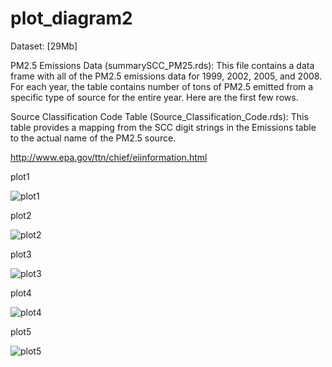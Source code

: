 # plot_diagram2
 Dataset: [29Mb]
 
 PM2.5 Emissions Data (summarySCC_PM25.rds): This file contains a data frame with all of the PM2.5 emissions data for 1999, 2002, 2005, and 2008. For each year, the table contains number of tons of PM2.5 emitted from a specific type of source for the entire year. Here are the first few rows.
 
 Source Classification Code Table (Source_Classification_Code.rds): This table provides a mapping from the SCC digit strings in the Emissions table to the actual name of the PM2.5 source.
 
 http://www.epa.gov/ttn/chief/eiinformation.html
 
 plot1
 
 
![plot1](https://cloud.githubusercontent.com/assets/8493530/9497600/633a5f36-4bdb-11e5-9c3e-5245b5bf1630.png)

plot2


![plot2](https://cloud.githubusercontent.com/assets/8493530/9497604/633e9ed4-4bdb-11e5-97ae-4eef4b484b28.png)


plot3


![plot3](https://cloud.githubusercontent.com/assets/8493530/9497602/633bed2e-4bdb-11e5-8759-9f9f22aa0c1b.png)


plot4


![plot4](https://cloud.githubusercontent.com/assets/8493530/9497603/633ce0d0-4bdb-11e5-9c7d-37eb0778c950.png)


plot5


![plot5](https://cloud.githubusercontent.com/assets/8493530/9497863/9e7af47e-4bdc-11e5-81e9-ea5fc1194f64.png)
